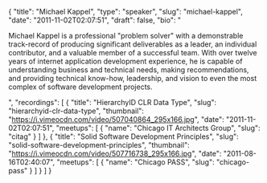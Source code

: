 {
  "title": "Michael Kappel",
  "type": "speaker",
  "slug": "michael-kappel",
  "date": "2011-11-02T02:07:51",
  "draft": false,
  "bio": "<p>Michael Kappel is a professional \"problem solver\" with a demonstrable track-record of producing significant deliverables as a leader, an individual contributor, and a valuable member of a successful team. With over twelve years of internet application development experience, he is capable of understanding business and technical needs, making recommendations, and providing technical know-how, leadership, and vision to even the most complex of software development projects.</p>",
  "recordings": [
    {
      "title": "HierarchyID CLR Data Type",
      "slug": "hierarchyid-clr-data-type",
      "thumbnail": "https://i.vimeocdn.com/video/507040864_295x166.jpg",
      "date": "2011-11-02T02:07:51",
      "meetups": [
        {
          "name": "Chicago IT Architects Group",
          "slug": "citag"
        }
      ]
    },
    {
      "title": "Solid Software Development Principles",
      "slug": "solid-software-development-principles",
      "thumbnail": "https://i.vimeocdn.com/video/507716738_295x166.jpg",
      "date": "2011-08-16T02:40:07",
      "meetups": [
        {
          "name": "Chicago PASS",
          "slug": "chicago-pass"
        }
      ]
    }
  ]
}
